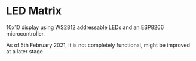 # LED Matrix

10x10 display using WS2812 addressable LEDs and an ESP8266 microcontroller.

As of 5th February 2021, it is not completely functional, might be improved at a later stage
